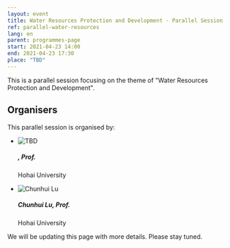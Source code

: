 ```yaml
---
layout: event
title: Water Resources Protection and Development - Parallel Session
ref: parallel-water-resources
lang: en
parent: programmes-page
start: 2021-04-23 14:00
end: 2021-04-23 17:30
place: "TBD"
---
```

This is a parallel session focusing on the theme of "Water Resources Protection and Development".

## Organisers

This parallel session is organised by:

<ul class="people-list p-0">
  <li class="media my-2 d-none">
    <img src="https://cdn.jsdelivr.net/gh/estds/estds2020/assets/img/avatars/avatar-blank.jpg" class="people-avatar rounded-circle mr-3" alt="TBD">
    <div class="media-body">
      <h5 class="mt-0"><strong></strong>, Prof.</h5>
      <p class="text-secondary">Hohai University</p>
    </div>
  </li>
  <li class="media my-2">
    <img src="https://cdn.jsdelivr.net/gh/estds/estds2020/assets/img/avatars/avatar-chlu.jpg" class="people-avatar rounded-circle mr-3" alt="Chunhui Lu">
    <div class="media-body">
      <h5 class="mt-0"><b>Chunhui Lu</b>, Prof.</h5>
      <p class="text-secondary">Hohai University</p>
    </div>
  </li>
</ul>

We will be updating this page with more details. Please stay tuned.

